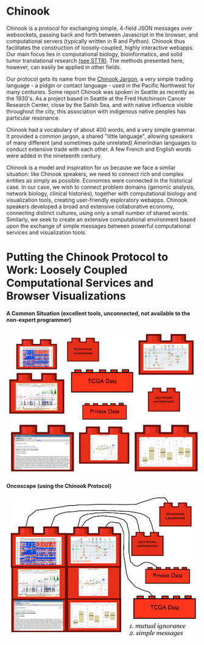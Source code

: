 # Chinook

Chinook is a  protocol for exchanging simple, 4-field JSON messages over websockets,
passing back and forth between Javascript in the browser, and computational servers 
(typically written in R and Python).  Chinook thus facilitates
the construction of loosely-coupled, highly interactive webapps.
Our main focus lies in computational biology, bioinformatics, and solid tumor translational
research [(see STTR)](http://www.sttrcancer.org).  The methods presented here, however,
can easily be applied in other fields.

Our protocol gets its name from the [Chinook
Jargon](http://en.wikipedia.org/wiki/Chinook_Jargon), a very simple
trading language - a pidgin or contact language - used in the Pacific
Northwest for many centuries.  Some report Chinook was spoken in Seattle as
recently as the 1930's.   As a project based in Seattle at the Fred Hutchinson
Cancer Research Center, close by the Salish Sea, and with native influence
visible throughout the city, this association with indigenous native peoples
has particular resonance. 

Chinook had a vocabulary of about 400 words, and a very simple
grammar.  It provided a common jargon, a shared "little language",
allowing speakers of many different (and sometimes quite unrelated)
Amerindian languages to conduct extensive trade with each other.  A
few French and English words were added in the nineteenth century.

Chinook is a model and inspiration for us because we face a similar
situation: like Chinook speakers, we need to connect rich and complex
entities as simply as possible.  Economies were connected in the
historical case.  In our case, we wish to connect problem domains
(genomic analysis, network biology, clinical histories), together with
computational biology and visualization tools, creating user-friendly
exploratory webapps.  Chinook speakers developed a broad and extensive
collaborative economy, connecting distinct cultures, using only a
small number of shared words. Similarly, we seek to create an
extensive computational environment based upon the exchange of simple
messages between powerful computational services and visualization
tools.

# Putting the Chinook Protocol to Work: Loosely Coupled Computational Services and Browser Visualizations
#### A Common Situation (excellent tools, unconnected,  not available to the non-expert programmer)
![Uncoupled](/images/legoBlocksUnconnected.png)

#### Oncoscape (using the Chinook Protocol)
![Coupled](/images/legoBlocksConnected.png)

